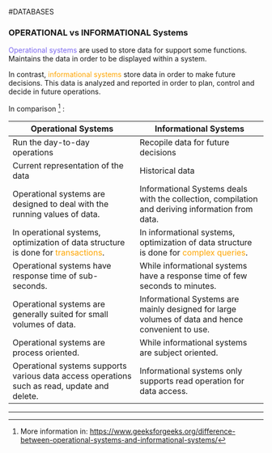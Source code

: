 #DATABASES 

### OPERATIONAL vs INFORMATIONAL Systems

<span style="color:MediumSlateBlue;">Operational systems</span> are used to store data for support some functions. Maintains the data in order to be displayed within a system. 

In contrast, <span style="color:orange;">informational systems</span> store data in order to make future decisions. This data is analyzed and reported in order to plan, control and decide in future operations. 

In comparison [^1] : 

| Operational Systems                                                                                                 | Informational Systems                                                                                                    |
| ------------------------------------------------------------------------------------------------------------------- | ------------------------------------------------------------------------------------------------------------------------ |
| Run the day-to-day operations                                                                                       | Recopile data for future decisions                                                                                       |
| Current representation of the data                                                                                  | Historical data                                                                                                          |
| Operational systems are designed to deal with the running values of data.                                           | Informational Systems deals with the collection, compilation and deriving information from data.                         |
| In operational systems, optimization of data structure is done for <span style="color:orange;">transactions</span>. | In informational systems, optimization of data structure is done for <span style="color:orange;">complex queries</span>. |
| Operational systems have response time of sub-seconds.                                                              | While informational systems have a response time of few seconds to minutes.                                              |
| Operational systems are generally suited for small volumes of data.                                                 | Informational Systems are mainly designed for large volumes of data and hence convenient to use.                         |
| Operational systems are process oriented.                                                                           | While informational systems are subject oriented.                                                                        |
| Operational systems supports various data access operations such as read, update and delete.                        | Informational systems only supports read operation for data access.                                                      |

---

[^1]: More information in: https://www.geeksforgeeks.org/difference-between-operational-systems-and-informational-systems/